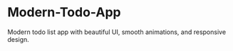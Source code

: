 # Modern-Todo-App
Modern todo list app with beautiful UI, smooth animations, and responsive design.
